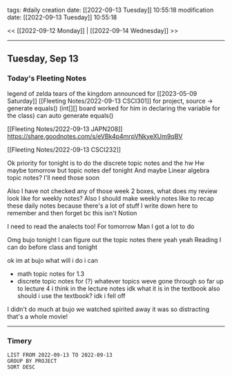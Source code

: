 tags: #daily
creation date: [[2022-09-13 Tuesday]] 10:55:18
modification date: [[2022-09-13 Tuesday]] 10:55:18

<< [[2022-09-12 Monday]] | [[2022-09-14 Wednesday]] >> 

---

## Tuesday, Sep 13

### Today's Fleeting Notes
legend of zelda tears of the kingdom announced for [[2023-05-09 Saturday]]
[[Fleeting Notes/2022-09-13 CSCI301]]
for project, source -> generate equals()
(int\[\]\[\]  board worked for him in declaring the variable for the class)
can auto generate equals()

[[Fleeting Notes/2022-09-13 JAPN208]]
https://share.goodnotes.com/s/eVBk4p4mrpVNkyeXUm9qBV

[[Fleeting Notes/2022-09-13 CSCI232]]

Ok priority for tonight is to do the discrete topic notes and the hw
Hw maybe tomorrow but topic notes def tonight
And maybe Linear algebra topic notes? I'll need those soon

Also I have not checked any of those week 2 boxes, what does my review look like for weekly notes? Also I should make weekly notes like to recap these daily notes because there's a lot of stuff I write down here to remember and then forget bc this isn't Notion

I need to read the analects too! For tomorrow
Man I got a lot to do

Omg bujo tonight I can figure out the topic notes there yeah yeah
Reading I can do before class and tonight

ok im at bujo what will i do i can
- math topic notes for 1.3
- discrete topic notes for (?) whatever topics weve gone through so far up to lecture 4 i think in the lecture notes idk what it is in the textbook also should i use the textbook? idk i fell off

I didn't do much at bujo we watched spirited away it was so distracting that's a whole movie!

---

### Timery
```toggl
LIST FROM 2022-09-13 TO 2022-09-13
GROUP BY PROJECT
SORT DESC
```
